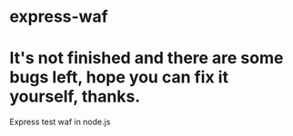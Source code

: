 # express-waf
# It's not finished and there are some bugs left, hope you can fix it yourself, thanks.
Express test waf in node.js

